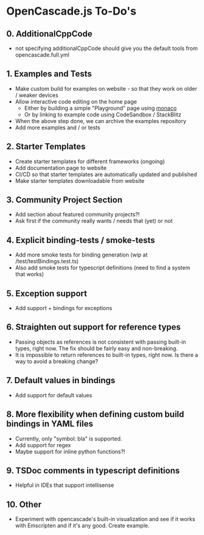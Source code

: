 # OpenCascade.js To-Do's

## 0. AdditionalCppCode

* not specifying additionalCppCode should give you the default tools from opencascade.full.yml

## 1. Examples and Tests

* Make custom build for examples on website - so that they work on older / weaker devices
* Allow interactive code editing on the home page
  * Either by building a simple "Playground" page using [monaco](https://microsoft.github.io/monaco-editor/)
  * Or by linking to example code using CodeSandbox / StackBlitz
* When the above step done, we can archive the examples repository
* Add more examples and / or tests

## 2. Starter Templates

* Create starter templates for different frameworks (ongoing)
* Add documentation page to website
* CI/CD so that starter templates are automatically updated and published
* Make starter templates downloadable from website

## 3. Community Project Section

* Add section about featured community projects?!
* Ask first if the community really wants / needs that (yet) or not

## 4. Explicit binding-tests / smoke-tests

* Add more smoke tests for binding generation (wip at /test/testBindings.test.ts)
* Also add smoke tests for typescript definitions (need to find a system that works)

## 5. Exception support

* Add support + bindings for exceptions

## 6. Straighten out support for reference types

* Passing objects as references is not consistent with passing built-in types, right now. The fix should be fairly easy and non-breaking.
* It is impossible to return references to built-in types, right now. Is there a way to avoid a breaking change?

## 7. Default values in bindings

* Add support for default values

## 8. More flexibility when defining custom build bindings in YAML files

* Currently, only "symbol: bla" is supported.
* Add support for regex
* Maybe support for inline python functions?!

## 9. TSDoc comments in typescript definitions

* Helpful in IDEs that support intellisense

## 10. Other

* Experiment with opencascade's built-in visualization and see if it works with Emscripten and if it's any good. Create example.
